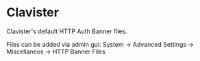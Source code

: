 # Clavister
Clavister's default HTTP Auth Banner files.

Files can be added via admin gui: System -> Advanced Settings -> Miscellaneos -> HTTP Banner Files